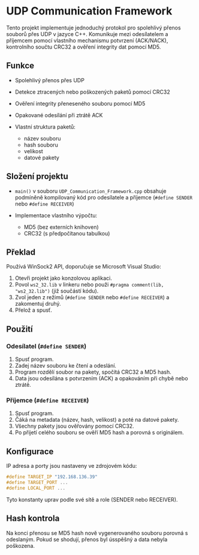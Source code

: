 # UDP Communication Framework

Tento projekt implementuje jednoduchý protokol pro spolehlivý přenos souborů přes UDP v jazyce C++. Komunikuje mezi odesílatelem a příjemcem pomocí vlastního mechanismu potvrzení (ACK/NACK), kontrolního součtu CRC32 a ověření integrity dat pomocí MD5.

## Funkce

* Spolehlivý přenos přes UDP
* Detekce ztracených nebo poškozených paketů pomocí CRC32
* Ověření integrity přeneseného souboru pomocí MD5
* Opakované odesílání při ztrátě ACK
* Vlastní struktura paketů:

    * název souboru
    * hash souboru
    * velikost
    * datové pakety

## Složení projektu

* `main()` v souboru `UDP_Communication_Framework.cpp` obsahuje podmíněně kompilovaný kód pro odesílatele a příjemce (`#define SENDER` nebo `#define RECEIVER`)
* Implementace vlastního výpočtu:

    * MD5 (bez externích knihoven)
    * CRC32 (s předpočítanou tabulkou)

## Překlad

Používá WinSock2 API, doporučuje se Microsoft Visual Studio:

1. Otevři projekt jako konzolovou aplikaci.
2. Povol `ws2_32.lib` v linkeru nebo použi `#pragma comment(lib, "ws2_32.lib")` (již součástí kódu).
3. Zvol jeden z režimů (`#define SENDER` nebo `#define RECEIVER`) a zakomentuj druhý.
4. Přelož a spusť.

## Použití

### Odesílatel (`#define SENDER`)

1. Spusť program.
2. Zadej název souboru ke čtení a odeslání.
3. Program rozdělí soubor na pakety, spočítá CRC32 a MD5 hash.
4. Data jsou odesílána s potvrzením (ACK) a opakováním při chybě nebo ztrátě.

### Příjemce (`#define RECEIVER`)

1. Spusť program.
2. Čáká na metadata (název, hash, velikost) a poté na datové pakety.
3. Všechny pakety jsou ověřovány pomocí CRC32.
4. Po přijetí celého souboru se ověří MD5 hash a porovná s originálem.

## Konfigurace

IP adresa a porty jsou nastaveny ve zdrojovém kódu:

```cpp
#define TARGET_IP "192.168.136.39"
#define TARGET_PORT ...
#define LOCAL_PORT ...
```

Tyto konstanty uprav podle své sítě a role (SENDER nebo RECEIVER).

## Hash kontrola

Na konci přenosu se MD5 hash nově vygenerovaného souboru porovná s odeslaným. Pokud se shodují, přenos byl ússpěšný a data nebyla poškozena.
